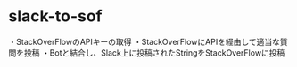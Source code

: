 # slack-to-sof
・StackOverFlowのAPIキーの取得 ・StackOverFlowにAPIを経由して適当な質問を投稿 ・Botと結合し、Slack上に投稿されたStringをStackOverFlowに投稿
